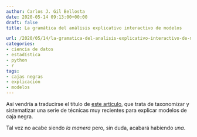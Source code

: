 ```yaml
---
author: Carlos J. Gil Bellosta
date: 2020-05-14 09:13:00+00:00
draft: false
title: La gramática del análisis explicativo interactivo de modelos

url: /2020/05/14/la-gramatica-del-analisis-explicativo-interactivo-de-modelos/
categories:
- ciencia de datos
- estadística
- python
- r
tags:
- cajas negras
- explicación
- modelos
---
```





Así vendría a traducirse el título de [este artículo](https://arxiv.org/pdf/2005.00497.pdf), que trata de taxonomizar y sistematizar una serie de técnicas muy recientes para explicar modelos de caja negra.







Tal vez no acabe siendo _la manera_ pero, sin duda, acabará habiendo _una_.



